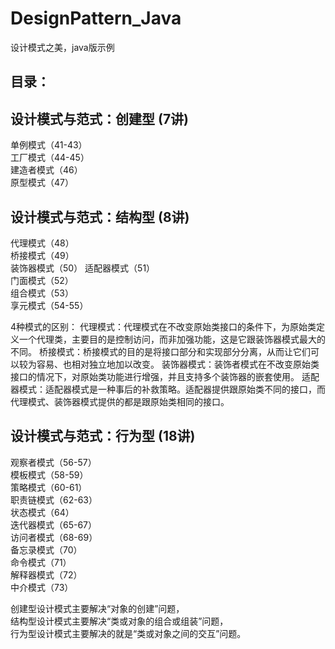 # DesignPattern_Java
设计模式之美，java版示例

## 目录：

## 设计模式与范式：创建型 (7讲)
单例模式（41-43）  
工厂模式（44-45）  
建造者模式（46）  
原型模式（47）  


## 设计模式与范式：结构型 (8讲)
代理模式（48）  
桥接模式（49）  
装饰器模式（50） 
适配器模式（51）   
门面模式（52）  
组合模式（53）  
享元模式（54-55）  

4种模式的区别：
代理模式：代理模式在不改变原始类接口的条件下，为原始类定义一个代理类，主要目的是控制访问，而非加强功能，这是它跟装饰器模式最大的不同。
桥接模式：桥接模式的目的是将接口部分和实现部分分离，从而让它们可以较为容易、也相对独立地加以改变。
装饰器模式：装饰者模式在不改变原始类接口的情况下，对原始类功能进行增强，并且支持多个装饰器的嵌套使用。
适配器模式：适配器模式是一种事后的补救策略。适配器提供跟原始类不同的接口，而代理模式、装饰器模式提供的都是跟原始类相同的接口。



## 设计模式与范式：行为型 (18讲)

观察者模式（56-57）  
模板模式（58-59）  
策略模式（60-61）  
职责链模式（62-63）  
状态模式（64）  
迭代器模式（65-67）  
访问者模式（68-69）  
备忘录模式（70）  
命令模式（71）  
解释器模式（72）  
中介模式（73）  



创建型设计模式主要解决“对象的创建”问题，  
结构型设计模式主要解决“类或对象的组合或组装”问题，  
行为型设计模式主要解决的就是“类或对象之间的交互”问题。  